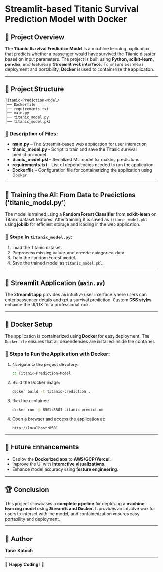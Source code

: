 # Streamlit-based Titanic Survival Prediction Model with Docker

## 📌 Project Overview
The **Titanic Survival Prediction Model** is a machine learning application that predicts whether a passenger would have survived the Titanic disaster based on input parameters. The project is built using **Python, scikit-learn, pandas**, and features a **Streamlit web interface**. To ensure seamless deployment and portability, **Docker** is used to containerize the application.

---

## 📁 Project Structure

```
Titanic-Prediction-Model/
│── Dockerfile
│── requirements.txt
│── main.py
│── titanic_model.py
│── titanic_model.pkl
```

### 🔹 Description of Files:
- **main.py** – The Streamlit-based web application for user interaction.
- **titanic_model.py** – Script to train and save the Titanic survival prediction model.
- **titanic_model.pkl** – Serialized ML model for making predictions.
- **requirements.txt** – List of dependencies needed to run the application.
- **Dockerfile** – Configuration file for containerizing the application using Docker.

---

## 🤖 Training the AI: From Data to Predictions ('titanic_model.py')
The model is trained using a **Random Forest Classifier** from **scikit-learn** on Titanic dataset features. After training, it is saved as `titanic_model.pkl` using **joblib** for efficient storage and loading in the web application.

### 🔹 Steps in `titanic_model.py`:
1. Load the Titanic dataset.
2. Preprocess missing values and encode categorical data.
3. Train the Random Forest model.
4. Save the trained model as `titanic_model.pkl`.

---

## 🎨 Streamlit Application (`main.py`)
The **Streamlit app** provides an intuitive user interface where users can enter passenger details and get a survival prediction. Custom **CSS styles** enhance the UI/UX for a professional look.

---

## 🐳 Docker Setup
The application is containerized using **Docker** for easy deployment. The `Dockerfile` ensures that all dependencies are installed inside the container.

### 🔹 Steps to Run the Application with Docker:
1. Navigate to the project directory:
   ```sh
   cd Titanic-Prediction-Model
   ```
2. Build the Docker image:
   ```sh
   docker build -t titanic-prediction .
   ```
3. Run the container:
   ```sh
   docker run -p 8501:8501 titanic-prediction
   ```
4. Open a browser and access the application at:
   ```
   http://localhost:8501
   ```

---

## 🚀 Future Enhancements
- Deploy the **Dockerized app** to **AWS/GCP/Vercel**.
- Improve the UI with **interactive visualizations**.
- Enhance model accuracy using **feature engineering**.

---

## 🏆 Conclusion
This project showcases a **complete pipeline** for deploying a **machine learning model** using **Streamlit and Docker**. It provides an intuitive way for users to interact with the model, and containerization ensures easy portability and deployment.

---

## 📌 Author
**Tarak Katoch**

---

🎉 **Happy Coding!** 🚀
